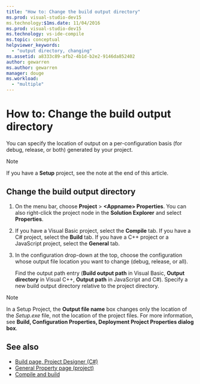 ```yaml
---
title: "How to: Change the build output directory"
ms.prod: visual-studio-dev15
ms.technology:$1ms.date: 11/04/2016
ms.prod: visual-studio-dev15
ms.technology: vs-ide-compile
ms.topic: conceptual
helpviewer_keywords:
  - "output directory, changing"
ms.assetid: a8333c89-afb2-4b1d-b2e2-9146da852402
author: gewarren
ms.author: gewarren
manager: douge
ms.workload:
  - "multiple"
---
```

# How to: Change the build output directory

You can specify the location of output on a per-configuration basis (for debug, release, or both) generated by your project.

> [!NOTE]
> If you have a **Setup** project, see the note at the end of this article.

## Change the build output directory

1.  On the menu bar, choose **Project** > **\<Appname> Properties**. You can also right-click the project node in the **Solution Explorer** and select **Properties**.

2.  If you have a Visual Basic project, select the **Compile** tab. If you have a C# project, select the **Build** tab. If you have a C++ project or a JavaScript project, select the **General** tab.

3.  In the configuration drop-down at the top, choose the configuration whose output file location you want to change (debug, release, or all).

     Find the output path entry (**Build output path** in Visual Basic, **Output directory** in Visual C++, **Output path** in JavaScript and C#). Specify a new build output directory relative to the project directory.

> [!NOTE]
> In a Setup Project, the **Output file name** box changes only the location of the *Setup.exe* file, not the location of the project files. For more information, see **Build, Configuration Properties, Deployment Project Properties dialog box**.

## See also

- [Build page, Project Designer (C#)](../ide/reference/build-page-project-designer-csharp.md)
- [General Property page (project)](/cpp/ide/general-property-page-project)
- [Compile and build](../ide/compiling-and-building-in-visual-studio.md)